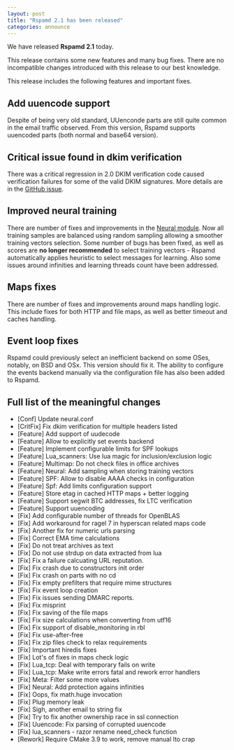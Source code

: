 ```yaml
---
layout: post
title: "Rspamd 2.1 has been released"
categories: announce
---
```


We have released **Rspamd 2.1** today.

This release contains some new features and many bug fixes. There are no incompatible changes introduced with this release to our best knowledge.

This release includes the following features and important fixes.

## Add uuencode support

Despite of being very old standard, UUenconde parts are still quite common in the email traffic observed. From this version, Rspamd supports uuencoded parts (both normal and base64 version).

## Critical issue found in dkim verification

There was a critical regression in 2.0 DKIM verification code caused verification failures for some of the valid DKIM signatures. More details are in the [GitHub issue](https://github.com/rspamd/rspamd/issues/3090).

## Improved neural training

There are number of fixes and improvements in the [Neural module](https://rspamd.com/doc/modules/neural.html). Now all training samples are balanced using random sampling allowing a smoother training vectors selection. Some number of bugs has been fixed, as well as scores are **no longer recommended** to select training vectors - Rspamd automatically applies heuristic to select messages for learning. Also some issues around infinities and learning threads count have been addressed.

## Maps fixes

There are number of fixes and improvements around maps handling logic. This include fixes for both HTTP and file maps, as well as better timeout and caches handling.

## Event loop fixes

Rspamd could previously select an inefficient backend on some OSes, notably, on BSD and OSx. This version should fix it. The ability to configure the events backend manually via the configuration file has also been added to Rspamd.

## Full list of the meaningful changes

* [Conf] Update neural.conf
* [CritFix] Fix dkim verification for multiple headers listed
* [Feature] Add support of uudecode
* [Feature] Allow to explicitly set events backend
* [Feature] Implement configurable limits for SPF lookups
* [Feature] Lua_scanners: Use lua magic for inclusion/exclusion logic
* [Feature] Multimap: Do not check files in office archives
* [Feature] Neural: Add sampling when storing training vectors
* [Feature] SPF: Allow to disable AAAA checks in configuration
* [Feature] Spf: Add limits configuration support
* [Feature] Store etag in cached HTTP maps + better logging
* [Feature] Support segwit BTC addresses, fix LTC verification
* [Feature] Support uuencoding
* [Fix] Add configurable number of threads for OpenBLAS
* [Fix] Add workaround for ragel 7 in hyperscan related maps code
* [Fix] Another fix for numeric urls parsing
* [Fix] Correct EMA time calculations
* [Fix] Do not treat archives as text
* [Fix] Do not use strdup on data extracted from lua
* [Fix] Fix a failure calcuating URL reputation.
* [Fix] Fix crash due to constructors init order
* [Fix] Fix crash on parts with no cd
* [Fix] Fix empty prefilters that require mime structures
* [Fix] Fix event loop creation
* [Fix] Fix issues sending DMARC reports.
* [Fix] Fix misprint
* [Fix] Fix saving of the file maps
* [Fix] Fix size calculations when converting from utf16
* [Fix] Fix support of disable_monitoring in rbl
* [Fix] Fix use-after-free
* [Fix] Fix zip files check to relax requirements
* [Fix] Important hiredis fixes
* [Fix] Lot's of fixes in maps check logic
* [Fix] Lua_tcp: Deal with temporary fails on write
* [Fix] Lua_tcp: Make write errors fatal and rework error handlers
* [Fix] Meta: Filter some more values
* [Fix] Neural: Add protection agains infinities
* [Fix] Oops, fix math.huge invocation
* [Fix] Plug memory leak
* [Fix] Sigh, another email to string fix
* [Fix] Try to fix another ownership race in ssl connection
* [Fix] Uuencode: Fix parsing of corrupted uuencode
* [Fix] lua_scanners - razor rename need_check function
* [Rework] Require CMake 3.9 to work, remove manual lto crap
